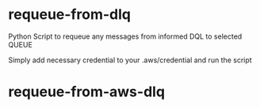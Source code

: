 # requeue-from-dlq
Python Script to requeue any messages from informed DQL to selected QUEUE

Simply add necessary credential to your .aws/credential and run the script 
# requeue-from-aws-dlq
